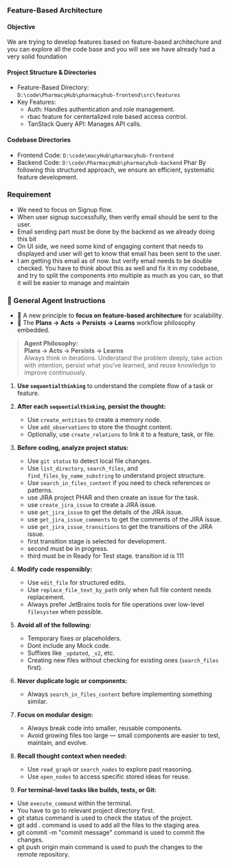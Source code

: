 ### Feature-Based Architecture

#### Objective
We are trying to develop features based on feature-based architechure and you can explore all the code base and you will see we have already had a very solid foundation

#### Project Structure & Directories
- Feature-Based Directory:  
  `D:\code\PharmacyHub\pharmacyhub-frontend\src\features`
- Key Features:
   - Auth: Handles authentication and role management.
   - rbac feature for centertalized role based access control.
   - TanStack Query API: Manages API calls.


#### Codebase Directories
- Frontend Code: `D:\code\macyHub\pharmacyhub-frontend`
- Backend Code: `D:\code\PharmacyHub\pharmacyhub-backend`
  Phar
  By following this structured approach, we ensure an efficient, systematic feature development.


### Requirement
- We need to focus on Signup flow.
- When user signup successfully, then verify email should be sent to the user.
- Email sending part must be done by the backend as we already doing this bit
- On UI side, we need some kind of engaging content that needs to displayed and user will get to know that email has been sent to the user.
- I am getting this email as of now. but verify email needs to be double checked. You have to think about this as well and fix it in my codebase, and try to split the components into multiple as much as you can, so that it will be easier to manage and maintain

### 💼 General Agent Instructions

- 🧱 A new principle to **focus on feature-based architecture** for scalability.
- 🔁 The **Plans → Acts → Persists → Learns** workflow philosophy embedded.

> **Agent Philosophy:**  
> **Plans → Acts → Persists → Learns**  
> Always think in iterations. Understand the problem deeply, take action with intention, persist what you’ve learned, and reuse knowledge to improve continuously.
> 

1. **Use `sequentialthinking`** to understand the complete flow of a task or feature.
2. **After each `sequentialthinking`, persist the thought:**
    - Use `create_entities` to create a memory node.
    - Use `add_observations` to store the thought content.
    - Optionally, use `create_relations` to link it to a feature, task, or file.
3. **Before coding, analyze project status:**
    - Use `git status` to detect local file changes.
    - Use `list_directory`, `search_files`, and `find_files_by_name_substring` to understand project structure.
    - Use `search_in_files_content` if you need to check references or patterns.
    - use JIRA project PHAR and then create an issue for the task.
    - use `create_jira_issue` to create a JIRA issue.
    - use `get_jira_issue` to get the details of the JIRA issue.
    - use `get_jira_issue_comments` to get the comments of the JIRA issue.
    - use `get_jira_issue_transitions` to get the transitions of the JIRA issue.
    - first transition stage is selected for development.
    - second must be in progress.
    - third must be in Ready for Test stage. transition id is 111
4. **Modify code responsibly:**
    - Use `edit_file` for structured edits.
    - Use `replace_file_text_by_path` only when full file content needs replacement.
    - Always prefer JetBrains tools for file operations over low-level `filesystem` when possible.
5. **Avoid all of the following:**
    - Temporary fixes or placeholders.
    - Dont include any Mock code.
    - Suffixes like `_updated`, `_v2`, etc.
    - Creating new files without checking for existing ones (`search_files` first).
6. **Never duplicate logic or components:**
    - Always `search_in_files_content` before implementing something similar.
7. **Focus on modular design:**
    - Always break code into smaller, reusable components.
    - Avoid growing files too large — small components are easier to test, maintain, and evolve.
8. **Recall thought context when needed:**
    - Use `read_graph` or `search_nodes` to explore past reasoning.
    - Use `open_nodes` to access specific stored ideas for reuse.

10. **For terminal-level tasks like builds, tests, or Git:**
- Use `execute_command` within the terminal.
- You have to go to relevant project directory first.
- git status command is used to check the status of the project.
- git add . command is used to add all the files to the staging area.
- git commit -m "commit message" command is used to commit the changes.
- git push origin main command is used to push the changes to the remote repository.
